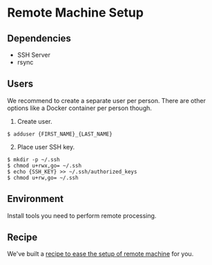 # Remote Machine Setup

## Dependencies

* SSH Server
* rsync

## Users

We recommend to create a separate user per person.
There are other options like a Docker container per person though.

1. Create user.

  ```
  $ adduser {FIRST_NAME}_{LAST_NAME}
  ```

2. Place user SSH key.

  ```
  $ mkdir -p ~/.ssh
  $ chmod u+rwx,go= ~/.ssh
  $ echo {SSH_KEY} >> ~/.ssh/authorized_keys
  $ chmod u+rw,go= ~/.ssh
  ```
  
## Environment

Install tools you need to perform remote processing.

## Recipe

We've built a [recipe to ease the setup of remote machine](../recipes/SETUP_REMOTE_MACHINE.md) for you.
